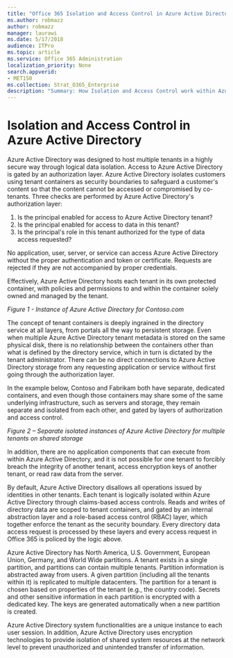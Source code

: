 ```yaml
---
title: "Office 365 Isolation and Access Control in Azure Active Directory"
ms.author: robmazz
author: robmazz
manager: laurawi
ms.date: 5/17/2018
audience: ITPro
ms.topic: article
ms.service: Office 365 Administration
localization_priority: None
search.appverid:
- MET150
ms.collection: Strat_O365_Enterprise
description: "Summary: How Isolation and Access Control work within Azure Active Directory."
---
```


# Isolation and Access Control in Azure Active Directory

Azure Active Directory was designed to host multiple tenants in a highly secure way through logical data isolation. Access to Azure Active Directory is gated by an authorization layer. Azure Active Directory isolates customers using tenant containers as security boundaries to safeguard a customer's content so that the content cannot be accessed or compromised by co-tenants. Three checks are performed by Azure Active Directory's authorization layer:
1.	Is the principal enabled for access to Azure Active Directory tenant?
2.	Is the principal enabled for access to data in this tenant?
3.	Is the principal's role in this tenant authorized for the type of data access requested?

No application, user, server, or service can access Azure Active Directory without the proper authentication and token or certificate. Requests are rejected if they are not accompanied by proper credentials.

Effectively, Azure Active Directory hosts each tenant in its own protected container, with policies and permissions to and within the container solely owned and managed by the tenant.
 
*Figure 1 - Instance of Azure Active Directory for Contoso.com*

The concept of tenant containers is deeply ingrained in the directory service at all layers, from portals all the way to persistent storage. Even when multiple Azure Active Directory tenant metadata is stored on the same physical disk, there is no relationship between the containers other than what is defined by the directory service, which in turn is dictated by the tenant administrator. There can be no direct connections to Azure Active Directory storage from any requesting application or service without first going through the authorization layer.

In the example below, Contoso and Fabrikam both have separate, dedicated containers, and even though those containers may share some of the same underlying infrastructure, such as servers and storage, they remain separate and isolated from each other, and gated by layers of authorization and access control.
 
*Figure 2 – Separate isolated instances of Azure Active Directory for multiple tenants on shared storage*

In addition, there are no application components that can execute from within Azure Active Directory, and it is not possible for one tenant to forcibly breach the integrity of another tenant, access encryption keys of another tenant, or read raw data from the server.

By default, Azure Active Directory disallows all operations issued by identities in other tenants. Each tenant is logically isolated within Azure Active Directory through claims-based access controls. Reads and writes of directory data are scoped to tenant containers, and gated by an internal abstraction layer and a role-based access control (RBAC) layer, which together enforce the tenant as the security boundary. Every directory data access request is processed by these layers and every access request in Office 365 is policed by the logic above.

Azure Active Directory has North America, U.S. Government, European Union, Germany, and World Wide partitions. A tenant exists in a single partition, and partitions can contain multiple tenants. Partition information is abstracted away from users. A given partition (including all the tenants within it) is replicated to multiple datacenters. The partition for a tenant is chosen based on properties of the tenant (e.g., the country code). Secrets and other sensitive information in each partition is encrypted with a dedicated key. The keys are generated automatically when a new partition is created.

Azure Active Directory system functionalities are a unique instance to each user session. In addition, Azure Active Directory uses encryption technologies to provide isolation of shared system resources at the network level to prevent unauthorized and unintended transfer of information.
